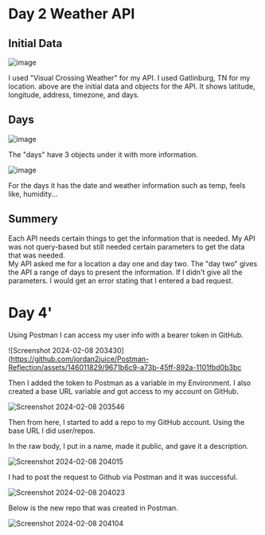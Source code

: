 # Day 2 Weather API
## Initial Data

![image](https://github.com/jordan2juice/Postman-Reflection/assets/146011829/53bc5540-e9b9-4687-bf7b-3cb59d562a23)

I used "Visual Crossing Weather" for my API.  I used Gatlinburg, TN for my location. above are the initial data and objects for the API.  It shows latitude, longitude, address, timezone, and days.

## Days

![image](https://github.com/jordan2juice/Postman-Reflection/assets/146011829/9818089e-4a7b-4507-a6e2-ea86abb36b7d)

The "days" have 3 objects under it with more information.

![image](https://github.com/jordan2juice/Postman-Reflection/assets/146011829/07a3617b-a70d-45a0-b3b6-a4bee5912b99)

For the days it has the date and weather information such as temp, feels like, humidity...

## Summery

Each API needs certain things to get the information that is needed. My API was not query-based but still needed certain parameters to get the data that was needed.  
My API asked me for a location a day one and day two.  The "day two" gives the API a range of days to present the information. If I didn't give all the parameters. I
would get an error stating that I entered a bad request.




# Day 4'
Using Postman I can access my user info with a bearer token in GitHub. 

![Screenshot 2024-02-08 203430](https://github.com/jordan2juice/Postman-Reflection/assets/146011829/9671b6c9-a73b-45ff-892a-1101fbd0b3bc

Then I added the token to Postman as a variable in my Environment. I also created a base URL variable and got access to my account on GitHub.

![Screenshot 2024-02-08 203546](https://github.com/jordan2juice/Postman-Reflection/assets/146011829/aae93b2c-4c28-45eb-a0b1-5f94b68c2e4e)

Then from here, I started to add a repo to my GitHub account. Using the base URL I did user/repos.  

In the raw body, I put in a name, made it public, and gave it a description.

![Screenshot 2024-02-08 204015](https://github.com/jordan2juice/Postman-Reflection/assets/146011829/de265986-f61d-4364-b694-050c9c70c6db)

I had to post the request to Github via Postman and it was successful.

![Screenshot 2024-02-08 204023](https://github.com/jordan2juice/Postman-Reflection/assets/146011829/24d3c7bb-3348-4115-86d6-bccb63f97e5e)

Below is the new repo that was created in Postman.

![Screenshot 2024-02-08 204104](https://github.com/jordan2juice/Postman-Reflection/assets/146011829/218976cb-4777-4509-aadc-95a01243bad4)
